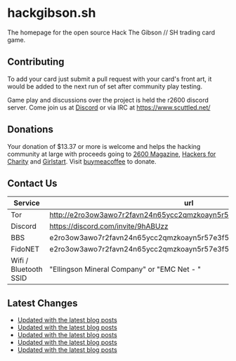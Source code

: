 # hackgibson.sh
The homepage for the open source Hack The Gibson // SH trading card game.


## Contributing

To add your card just submit a pull request with your card's front art, it would be added to the next run of set after community play testing.

Game play and discussions over the project is held the r2600 discord server. Come join us at [Discord](https://discord.com/invite/9hABUzz) or via IRC at https://www.scuttled.net/


## Donations

Your donation of $13.37 or more is welcome and helps the hacking community at large with proceeds going to [2600 Magazine](https://2600.com/), [Hackers for Charity](https://hackersforcharity.org) and [Girlstart](https://girlstart.org).  Visit [buymeacoffee](https://www.buymeacoffee.com/hackgibson.sh) to donate.


## Contact Us

Service | url
-|-
Tor | http://e2ro3ow3awo7r2favn24n65ycc2qmzkoayn5r57e3f56nvjwdcgg32ad.onion
Discord | https://discord.com/invite/9hABUzz
BBS | e2ro3ow3awo7r2favn24n65ycc2qmzkoayn5r57e3f56nvjwdcgg32ad.onion:23
FidoNET | e2ro3ow3awo7r2favn24n65ycc2qmzkoayn5r57e3f56nvjwdcgg32ad.onion:24554
Wifi / Bluetooth SSID | "Ellingson Mineral Company" or "EMC Net - <fidonet address>"

## Latest Changes
<!-- BLOG-POST-LIST:START -->
- [Updated with the latest blog posts](https://github.com/DFW2600/hackgibson.sh/commit/17b266d6c3dfd3aaf0dcbd40315460888673934f)
- [Updated with the latest blog posts](https://github.com/DFW2600/hackgibson.sh/commit/eaf7e0f39e735c2f5d68f1c6476cb9b93a5a8fd4)
- [Updated with the latest blog posts](https://github.com/DFW2600/hackgibson.sh/commit/c4935b7d7842c82b1888535ec37367234940170c)
- [Updated with the latest blog posts](https://github.com/DFW2600/hackgibson.sh/commit/60737b016d62d15f3c370191d27a1bb776cea65a)
- [Updated with the latest blog posts](https://github.com/DFW2600/hackgibson.sh/commit/cbf4c8838c4c6b92729dea819621aed125db99bc)
<!-- BLOG-POST-LIST:END -->

